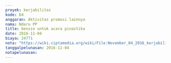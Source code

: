 ```yaml
---
proyek: kerjabilitas
kode: D4
anggaran: Aktivitas promosi lainnya
nama: Ndaru PP
title: bensin untuk acara pinastika
date: 2016-11-04
biaya: 24771
nota: "https://wiki.ciptamedia.org/wiki/File:November_04_2016_kerjabilitas_D4_bensin_pinastika_ndaru.jpg"
tanggalpelunasan: 2016-11-04
notapelunasan:
---
```

